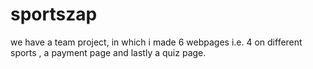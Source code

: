 # sportszap
we have a team project, in which i made 6 webpages i.e. 4 on different sports , a payment page and  lastly a quiz page.
